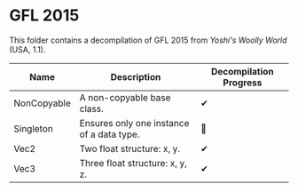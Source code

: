 # GFL 2015

This folder contains a decompilation of GFL 2015 from <em>Yoshi's Woolly World</em> (USA, 1.1).

| Name | Description | Decompilation Progress |
| - | - | - |
| NonCopyable | A non-copyable base class. | ✔ |
| Singleton | Ensures only one instance of a data type. | 🎯 |
| Vec2 | Two float structure: x, y. | ✔ |
| Vec3 | Three float structure: x, y, z. | ✔ |